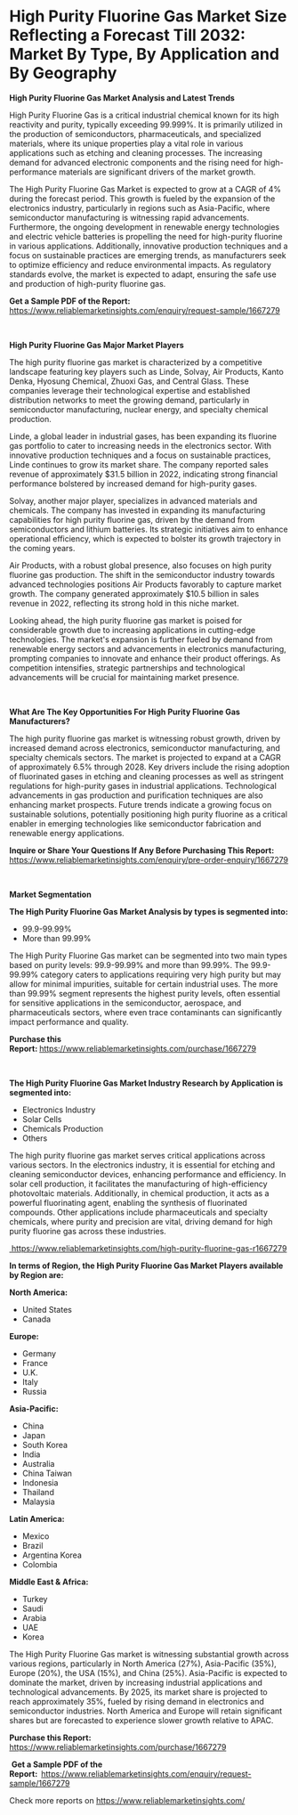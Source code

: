 <p><h1>High Purity Fluorine Gas Market Size Reflecting a Forecast Till 2032: Market By Type, By Application and By Geography</h1></p><p><strong>High Purity Fluorine Gas Market Analysis and Latest Trends</strong></p>
<p><p>High Purity Fluorine Gas is a critical industrial chemical known for its high reactivity and purity, typically exceeding 99.999%. It is primarily utilized in the production of semiconductors, pharmaceuticals, and specialized materials, where its unique properties play a vital role in various applications such as etching and cleaning processes. The increasing demand for advanced electronic components and the rising need for high-performance materials are significant drivers of the market growth.</p><p>The High Purity Fluorine Gas Market is expected to grow at a CAGR of 4% during the forecast period. This growth is fueled by the expansion of the electronics industry, particularly in regions such as Asia-Pacific, where semiconductor manufacturing is witnessing rapid advancements. Furthermore, the ongoing development in renewable energy technologies and electric vehicle batteries is propelling the need for high-purity fluorine in various applications. Additionally, innovative production techniques and a focus on sustainable practices are emerging trends, as manufacturers seek to optimize efficiency and reduce environmental impacts. As regulatory standards evolve, the market is expected to adapt, ensuring the safe use and production of high-purity fluorine gas.</p></p>
<p><strong>Get a Sample PDF of the Report:&nbsp;</strong> <a href="https://www.reliablemarketinsights.com/enquiry/request-sample/1667279?utm_campaign=2206&utm_medium=2&utm_source=Github&utm_content=ia&utm_term=02042025&utm_id=high-purity-fluorine-gas">https://www.reliablemarketinsights.com/enquiry/request-sample/1667279</a></p>
<p>&nbsp;</p>
<p><strong>High Purity Fluorine Gas Major Market Players</strong></p>
<p><p>The high purity fluorine gas market is characterized by a competitive landscape featuring key players such as Linde, Solvay, Air Products, Kanto Denka, Hyosung Chemical, Zhuoxi Gas, and Central Glass. These companies leverage their technological expertise and established distribution networks to meet the growing demand, particularly in semiconductor manufacturing, nuclear energy, and specialty chemical production.</p><p>Linde, a global leader in industrial gases, has been expanding its fluorine gas portfolio to cater to increasing needs in the electronics sector. With innovative production techniques and a focus on sustainable practices, Linde continues to grow its market share. The company reported sales revenue of approximately $31.5 billion in 2022, indicating strong financial performance bolstered by increased demand for high-purity gases.</p><p>Solvay, another major player, specializes in advanced materials and chemicals. The company has invested in expanding its manufacturing capabilities for high purity fluorine gas, driven by the demand from semiconductors and lithium batteries. Its strategic initiatives aim to enhance operational efficiency, which is expected to bolster its growth trajectory in the coming years.</p><p>Air Products, with a robust global presence, also focuses on high purity fluorine gas production. The shift in the semiconductor industry towards advanced technologies positions Air Products favorably to capture market growth. The company generated approximately $10.5 billion in sales revenue in 2022, reflecting its strong hold in this niche market.</p><p>Looking ahead, the high purity fluorine gas market is poised for considerable growth due to increasing applications in cutting-edge technologies. The market's expansion is further fueled by demand from renewable energy sectors and advancements in electronics manufacturing, prompting companies to innovate and enhance their product offerings. As competition intensifies, strategic partnerships and technological advancements will be crucial for maintaining market presence.</p></p>
<p>&nbsp;</p>
<p><strong>What Are The Key Opportunities For High Purity Fluorine Gas Manufacturers?</strong></p>
<p><p>The high purity fluorine gas market is witnessing robust growth, driven by increased demand across electronics, semiconductor manufacturing, and specialty chemicals sectors. The market is projected to expand at a CAGR of approximately 6.5% through 2028. Key drivers include the rising adoption of fluorinated gases in etching and cleaning processes as well as stringent regulations for high-purity gases in industrial applications. Technological advancements in gas production and purification techniques are also enhancing market prospects. Future trends indicate a growing focus on sustainable solutions, potentially positioning high purity fluorine as a critical enabler in emerging technologies like semiconductor fabrication and renewable energy applications.</p></p>
<p><strong>Inquire or Share Your Questions If Any Before Purchasing This Report:</strong> <a href="https://www.reliablemarketinsights.com/enquiry/pre-order-enquiry/1667279?utm_campaign=2206&utm_medium=2&utm_source=Github&utm_content=ia&utm_term=02042025&utm_id=high-purity-fluorine-gas">https://www.reliablemarketinsights.com/enquiry/pre-order-enquiry/1667279</a></p>
<p>&nbsp;</p>
<p><strong>Market Segmentation</strong></p>
<p><strong>The High Purity Fluorine Gas Market Analysis by types is segmented into:</strong></p>
<p><ul><li>99.9-99.99%</li><li>More than 99.99%</li></ul></p>
<p><p>The High Purity Fluorine Gas market can be segmented into two main types based on purity levels: 99.9-99.99% and more than 99.99%. The 99.9-99.99% category caters to applications requiring very high purity but may allow for minimal impurities, suitable for certain industrial uses. The more than 99.99% segment represents the highest purity levels, often essential for sensitive applications in the semiconductor, aerospace, and pharmaceuticals sectors, where even trace contaminants can significantly impact performance and quality.</p></p>
<p><strong>Purchase this Report:&nbsp;</strong><a href="https://www.reliablemarketinsights.com/purchase/1667279?utm_campaign=2206&utm_medium=2&utm_source=Github&utm_content=ia&utm_term=02042025&utm_id=high-purity-fluorine-gas">https://www.reliablemarketinsights.com/purchase/1667279</a></p>
<p>&nbsp;</p>
<p><strong>The High Purity Fluorine Gas Market Industry Research by Application is segmented into:</strong></p>
<p><ul><li>Electronics Industry</li><li>Solar Cells</li><li>Chemicals Production</li><li>Others</li></ul></p>
<p><p>The high purity fluorine gas market serves critical applications across various sectors. In the electronics industry, it is essential for etching and cleaning semiconductor devices, enhancing performance and efficiency. In solar cell production, it facilitates the manufacturing of high-efficiency photovoltaic materials. Additionally, in chemical production, it acts as a powerful fluorinating agent, enabling the synthesis of fluorinated compounds. Other applications include pharmaceuticals and specialty chemicals, where purity and precision are vital, driving demand for high purity fluorine gas across these industries.</p></p>
<p><a href="https://www.reliablemarketinsights.com/high-purity-fluorine-gas-r1667279?utm_campaign=2206&utm_medium=2&utm_source=Github&utm_content=ia&utm_term=02042025&utm_id=high-purity-fluorine-gas">&nbsp;https://www.reliablemarketinsights.com/high-purity-fluorine-gas-r1667279</a></p>
<p><strong>In terms of Region, the High Purity Fluorine Gas Market Players available by Region are:</strong></p>
<p>
    <p> <strong> North America: </strong>
        <ul>
            <li>United States</li>
            <li>Canada</li>
        </ul>
        </p> 
    <p> <strong> Europe: </strong>
        <ul>
            <li>Germany</li>
            <li>France</li>
            <li>U.K.</li>
            <li>Italy</li>
            <li>Russia</li>
        </ul>
        </p> 
    <p> <strong> Asia-Pacific: </strong>
        <ul>
            <li>China</li>
            <li>Japan</li>
            <li>South Korea</li>
            <li>India</li>
            <li>Australia</li>
            <li>China Taiwan</li>
            <li>Indonesia</li>
            <li>Thailand</li>
            <li>Malaysia</li>
        </ul>
        </p> 
    <p> <strong> Latin America: </strong>
        <ul>
            <li>Mexico</li>
            <li>Brazil</li>
            <li>Argentina Korea</li>
            <li>Colombia</li>
        </ul>
        </p> 
    <p> <strong> Middle East & Africa: </strong>
        <ul>
            <li>Turkey</li>
            <li>Saudi</li>
            <li>Arabia</li>
            <li>UAE</li>
            <li>Korea</li>
        </ul>
    </p>
    </p>
<p><p>The High Purity Fluorine Gas market is witnessing substantial growth across various regions, particularly in North America (27%), Asia-Pacific (35%), Europe (20%), the USA (15%), and China (25%). Asia-Pacific is expected to dominate the market, driven by increasing industrial applications and technological advancements. By 2025, its market share is projected to reach approximately 35%, fueled by rising demand in electronics and semiconductor industries. North America and Europe will retain significant shares but are forecasted to experience slower growth relative to APAC.</p></p>
<p><strong>Purchase this Report: </strong><a href="https://www.reliablemarketinsights.com/purchase/1667279?utm_campaign=2206&utm_medium=2&utm_source=Github&utm_content=ia&utm_term=02042025&utm_id=high-purity-fluorine-gas">https://www.reliablemarketinsights.com/purchase/1667279</a></p>
<p>&nbsp;<strong>Get a Sample PDF of the Report:&nbsp;&nbsp;</strong><a href="https://www.reliablemarketinsights.com/enquiry/request-sample/1667279?utm_campaign=2206&utm_medium=2&utm_source=Github&utm_content=ia&utm_term=02042025&utm_id=high-purity-fluorine-gas">https://www.reliablemarketinsights.com/enquiry/request-sample/1667279</a></p>
<p><strong></strong></p>
<p>Check more reports on <a href="https://www.reliablemarketinsights.com/?utm_campaign=2206&utm_medium=2&utm_source=Github&utm_content=ia&utm_term=02042025&utm_id=high-purity-fluorine-gas">https://www.reliablemarketinsights.com/</a></p>